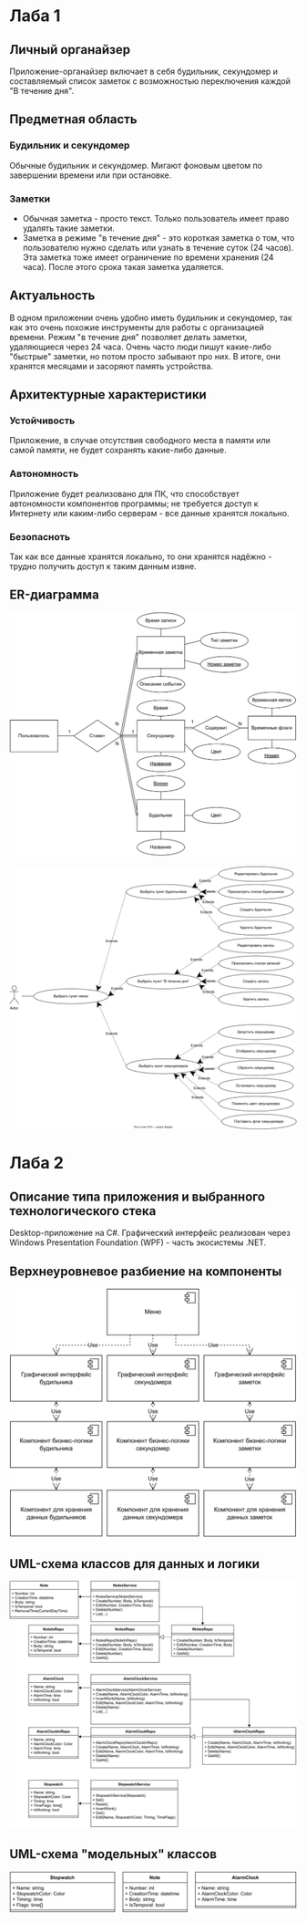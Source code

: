 # Лаба 1
## Личный органайзер
Приложение-органайзер включает в себя будильник, секундомер и составляемый список заметок с возможностью переключения каждой "В течение дня".

## Предметная область
### Будильник и секундомер
Обычные будильник и секундомер. Мигают фоновым цветом по завершении времени или при остановке.

### Заметки
- Обычная заметка - просто текст. Только пользователь имеет право удалять такие заметки.
- Заметка в режиме "в течение дня" - это короткая заметка о том, что пользователю нужно сделать или узнать в течение суток (24 часов). Эта заметка тоже имеет ограничение по времени хранения (24 часа). После этого срока такая заметка удаляется.

## Актуальность
В одном приложении очень удобно иметь будильник и секундомер, так как это очень похожие инструменты для работы с организацией времени. Режим "в течение дня" позволяет делать заметки, удаляющиеся через 24 часа. Очень часто люди пишут какие-либо "быстрые" заметки, но потом просто забывают про них. В итоге, они хранятся месяцами и засоряют память  устройства.

## Архитектурные характеристики
### Устойчивость
Приложение, в случае отсутствия свободного места в памяти или самой памяти, не будет сохранять какие-либо данные.

### Автономность
Приложение будет реализовано для ПК, что способствует автономности компонентов программы; не требуется доступ к Интернету или каким-либо серверам - все данные хранятся локально.

### Безопасноть
Так как все данные хранятся локально, то они хранятся надёжно - трудно получить доступ к таким данным извне.

## ER-диаграмма
![Лаба-ER-диаграмма предметной области](%D0%98%D0%B7%D0%BE%D0%B1%D1%80%D0%B0%D0%B6%D0%B5%D0%BD%D0%B8%D1%8F/%D0%9B%D0%B0%D0%B1%D0%B0-ER-%D0%B4%D0%B8%D0%B0%D0%B3%D1%80%D0%B0%D0%BC%D0%BC%D0%B0%20%D0%BF%D1%80%D0%B5%D0%B4%D0%BC%D0%B5%D1%82%D0%BD%D0%BE%D0%B9%20%D0%BE%D0%B1%D0%BB%D0%B0%D1%81%D1%82%D0%B8.svg)

![Лаба-Сценарии использования](%D0%98%D0%B7%D0%BE%D0%B1%D1%80%D0%B0%D0%B6%D0%B5%D0%BD%D0%B8%D1%8F/%D0%9B%D0%B0%D0%B1%D0%B0-%D0%A1%D1%86%D0%B5%D0%BD%D0%B0%D1%80%D0%B8%D0%B8%20%D0%B8%D1%81%D0%BF%D0%BE%D0%BB%D1%8C%D0%B7%D0%BE%D0%B2%D0%B0%D0%BD%D0%B8%D1%8F.svg)

# Лаба 2
## Описание типа приложения и выбранного технологического стека
Desktop-приложение на C#. Графический интерфейс реализован через Windows Presentation Foundation (WPF) - часть экосистемы .NET.

## Верхнеуровневое разбиение на компоненты
![Лаба-Схема компонентов](%D0%98%D0%B7%D0%BE%D0%B1%D1%80%D0%B0%D0%B6%D0%B5%D0%BD%D0%B8%D1%8F/%D0%9B%D0%B0%D0%B1%D0%B0-%D0%A1%D1%85%D0%B5%D0%BC%D0%B0%20%D0%BA%D0%BE%D0%BC%D0%BF%D0%BE%D0%BD%D0%B5%D0%BD%D1%82%D0%BE%D0%B2.svg)

## UML-схема классов для данных и логики
![Лаба-UML](%D0%98%D0%B7%D0%BE%D0%B1%D1%80%D0%B0%D0%B6%D0%B5%D0%BD%D0%B8%D1%8F/%D0%9B%D0%B0%D0%B1%D0%B0-UML%20%D0%B4%D0%B0%D0%BD%D0%BD%D1%8B%D1%85%20%D0%B8%20%D0%BB%D0%BE%D0%B3%D0%B8%D0%BA%D0%B8.svg)

## UML-схема "модельных" классов
![Лаба-UML модельных](%D0%98%D0%B7%D0%BE%D0%B1%D1%80%D0%B0%D0%B6%D0%B5%D0%BD%D0%B8%D1%8F/%D0%9B%D0%B0%D0%B1%D0%B0-UML%20%D0%BC%D0%BE%D0%B4%D0%B5%D0%BB%D1%8C%D0%BD%D1%8B%D1%85.svg)
